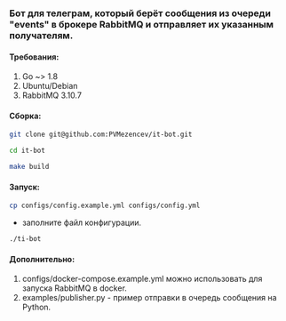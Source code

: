 ### Бот для телеграм, который берёт сообщения из очереди "events" в брокере RabbitMQ и отправляет их указанным получателям.

#### Требования:
1. Go ~> 1.8
2. Ubuntu/Debian
3. RabbitMQ 3.10.7

#### Сборка:
```bash
git clone git@github.com:PVMezencev/it-bot.git

cd it-bot

make build
```

#### Запуск:
```bash
cp configs/config.example.yml configs/config.yml
```

- заполните файл конфигурации.

```bash
./ti-bot
```

#### Дополнительно:
1. configs/docker-compose.example.yml можно использовать для запуска RabbitMQ в docker.
2. examples/publisher.py - пример отправки в очередь сообщения на Python.

